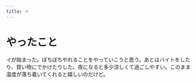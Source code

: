 ```yaml
---
title: イ
---
```


# やったこと

イが始まった。ぼちぼちやれることをやっていこうと思う。あとはバイトをしたり、買い物にでかけたりした。夜になると多少涼しくて過ごしやすい。このまま温度が落ち着いてくれると嬉しいのだけど。
